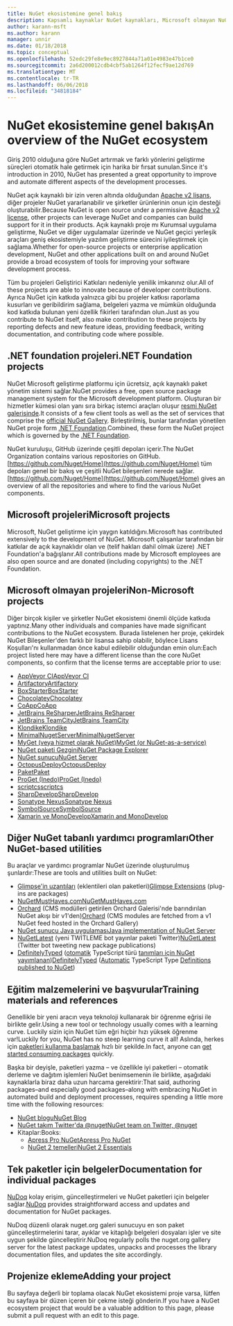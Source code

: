 ```yaml
---
title: NuGet ekosistemine genel bakış
description: Kapsamlı kaynaklar NuGet kaynakları, Microsoft olmayan NuGet projeleri, yardımcı programlar ve eğitim malzemelerinizin de dahil olmak üzere NuGet ekosistemindeki.
author: karann-msft
ms.author: karann
manager: unnir
ms.date: 01/18/2018
ms.topic: conceptual
ms.openlocfilehash: 52edc29fe8e9ec8927844a71a01e4983e47b1ce0
ms.sourcegitcommit: 2a6d200012cdb4cbf5ab1264f12fecf9ae12d769
ms.translationtype: MT
ms.contentlocale: tr-TR
ms.lasthandoff: 06/06/2018
ms.locfileid: "34818184"
---
```

# <a name="an-overview-of-the-nuget-ecosystem"></a><span data-ttu-id="904d0-103">NuGet ekosistemine genel bakış</span><span class="sxs-lookup"><span data-stu-id="904d0-103">An overview of the NuGet ecosystem</span></span>

<span data-ttu-id="904d0-104">Giriş 2010 olduğuna göre NuGet artırmak ve farklı yönlerini geliştirme süreçleri otomatik hale getirmek için harika bir fırsat sunulan.</span><span class="sxs-lookup"><span data-stu-id="904d0-104">Since it's introduction in 2010, NuGet has presented a great opportunity to improve and automate different aspects of the development processes.</span></span>

<span data-ttu-id="904d0-105">NuGet açık kaynaklı bir izin veren altında olduğundan [Apache v2 lisans](http://choosealicense.com/licenses/apache/), diğer projeler NuGet yararlanabilir ve şirketler ürünlerinin onun için desteği oluşturabilir.</span><span class="sxs-lookup"><span data-stu-id="904d0-105">Because NuGet is open source under a permissive [Apache v2 license](http://choosealicense.com/licenses/apache/), other projects can leverage NuGet and companies can build support for it in their products.</span></span> <span data-ttu-id="904d0-106">Açık kaynaklı proje mı Kurumsal uygulama geliştirme, NuGet ve diğer uygulamalar üzerinde ve NuGet geçici yerleşik araçları geniş ekosistemiyle yazılım geliştirme sürecini iyileştirmek için sağlama.</span><span class="sxs-lookup"><span data-stu-id="904d0-106">Whether for open-source projects or enterprise application development, NuGet and other applications built on and around NuGet provide a broad ecosystem of tools for improving your software development process.</span></span>

<span data-ttu-id="904d0-107">Tüm bu projeleri Geliştirici Katkıları nedeniyle yenilik imkanınız olur.</span><span class="sxs-lookup"><span data-stu-id="904d0-107">All of these projects are able to innovate because of developer contributions.</span></span> <span data-ttu-id="904d0-108">Ayrıca NuGet için katkıda yalnızca gibi bu projeler katkısı raporlama kusurları ve geribildirim sağlama, belgeleri yazma ve mümkün olduğunda kod katkıda bulunan yeni özellik fikirleri tarafından olun.</span><span class="sxs-lookup"><span data-stu-id="904d0-108">Just as you contribute to NuGet itself, also make contribution to these projects by reporting defects and new feature ideas, providing feedback, writing documentation, and contributing code where possible.</span></span>

## <a name="net-foundation-projects"></a><span data-ttu-id="904d0-109">.NET foundation projeleri</span><span class="sxs-lookup"><span data-stu-id="904d0-109">.NET Foundation projects</span></span>

<span data-ttu-id="904d0-110">NuGet Microsoft geliştirme platformu için ücretsiz, açık kaynaklı paket yönetim sistemi sağlar.</span><span class="sxs-lookup"><span data-stu-id="904d0-110">NuGet provides a free, open source package management system for the Microsoft development platform.</span></span> <span data-ttu-id="904d0-111">Oluşturan bir hizmetler kümesi olan yanı sıra birkaç istemci araçları oluşur [resmi NuGet galerisinde](http://www.nuget.org).</span><span class="sxs-lookup"><span data-stu-id="904d0-111">It consists of a few client tools as well as the set of services that comprise the [official NuGet Gallery](http://www.nuget.org).</span></span> <span data-ttu-id="904d0-112">Birleştirilmiş, bunlar tarafından yönetilen NuGet proje form [.NET Foundation](http://www.dotnetfoundation.org/).</span><span class="sxs-lookup"><span data-stu-id="904d0-112">Combined, these form the NuGet project which is governed by the [.NET Foundation](http://www.dotnetfoundation.org/).</span></span>

<span data-ttu-id="904d0-113">NuGet kuruluşu, GitHub üzerinde çeşitli depoları içerir.</span><span class="sxs-lookup"><span data-stu-id="904d0-113">The NuGet Organization contains various repositories on GitHub.</span></span> <span data-ttu-id="904d0-114">[https://github.com/Nuget/Home](https://github.com/Nuget/Home) tüm depoları genel bir bakış ve çeşitli NuGet bileşenleri nerede sağlar.</span><span class="sxs-lookup"><span data-stu-id="904d0-114">[https://github.com/Nuget/Home](https://github.com/Nuget/Home) gives an overview of all the repositories and where to find the various NuGet components.</span></span>

## <a name="microsoft-projects"></a><span data-ttu-id="904d0-115">Microsoft projeleri</span><span class="sxs-lookup"><span data-stu-id="904d0-115">Microsoft projects</span></span>

<span data-ttu-id="904d0-116">Microsoft, NuGet geliştirme için yaygın katıldığını.</span><span class="sxs-lookup"><span data-stu-id="904d0-116">Microsoft has contributed extensively to the development of NuGet.</span></span> <span data-ttu-id="904d0-117">Microsoft çalışanlar tarafından bir katkılar de açık kaynaklıdır olan ve (telif hakları dahil olmak üzere) .NET Foundation'a bağışlanır.</span><span class="sxs-lookup"><span data-stu-id="904d0-117">All contributions made by Microsoft employees are also open source and are donated (including copyrights) to the .NET Foundation.</span></span>

## <a name="non-microsoft-projects"></a><span data-ttu-id="904d0-118">Microsoft olmayan projeleri</span><span class="sxs-lookup"><span data-stu-id="904d0-118">Non-Microsoft projects</span></span>

<span data-ttu-id="904d0-119">Diğer birçok kişiler ve şirketler NuGet ekosistemi önemli ölçüde katkıda yaptınız.</span><span class="sxs-lookup"><span data-stu-id="904d0-119">Many other individuals and companies have made significant contributions to the NuGet ecosystem.</span></span> <span data-ttu-id="904d0-120">Burada listelenen her proje, çekirdek NuGet Bileşenler'den farklı bir lisansa sahip olabilir, böylece Lisans Koşulları'nı kullanmadan önce kabul edilebilir olduğundan emin olun:</span><span class="sxs-lookup"><span data-stu-id="904d0-120">Each project listed here may have a different license than the core NuGet components, so confirm that the license terms are acceptable prior to use:</span></span>

- [<span data-ttu-id="904d0-121">AppVeyor CI</span><span class="sxs-lookup"><span data-stu-id="904d0-121">AppVeyor CI</span></span>](https://www.appveyor.com/)
- [<span data-ttu-id="904d0-122">Artifactory</span><span class="sxs-lookup"><span data-stu-id="904d0-122">Artifactory</span></span>](https://www.jfrog.com/artifactory/)
- [<span data-ttu-id="904d0-123">BoxStarter</span><span class="sxs-lookup"><span data-stu-id="904d0-123">BoxStarter</span></span>](http://boxstarter.org/)
- [<span data-ttu-id="904d0-124">Chocolatey</span><span class="sxs-lookup"><span data-stu-id="904d0-124">Chocolatey</span></span>](https://chocolatey.org/)
- [<span data-ttu-id="904d0-125">CoApp</span><span class="sxs-lookup"><span data-stu-id="904d0-125">CoApp</span></span>](http://coapp.org/)
- [<span data-ttu-id="904d0-126">JetBrains ReSharper</span><span class="sxs-lookup"><span data-stu-id="904d0-126">JetBrains ReSharper</span></span>](https://resharper-plugins.jetbrains.com/)
- [<span data-ttu-id="904d0-127">JetBrains TeamCity</span><span class="sxs-lookup"><span data-stu-id="904d0-127">JetBrains TeamCity</span></span>](https://www.jetbrains.com/teamcity/)
- [<span data-ttu-id="904d0-128">Klondike</span><span class="sxs-lookup"><span data-stu-id="904d0-128">Klondike</span></span>](https://github.com/themotleyfool/Klondike)
- [<span data-ttu-id="904d0-129">MinimalNugetServer</span><span class="sxs-lookup"><span data-stu-id="904d0-129">MinimalNugetServer</span></span>](https://github.com/TanukiSharp/MinimalNugetServer)
- [<span data-ttu-id="904d0-130">MyGet (veya hizmet olarak NuGet)</span><span class="sxs-lookup"><span data-stu-id="904d0-130">MyGet (or NuGet-as-a-service)</span></span>](http://www.myget.org/)
- [<span data-ttu-id="904d0-131">NuGet paketi Gezgini</span><span class="sxs-lookup"><span data-stu-id="904d0-131">NuGet Package Explorer</span></span>](https://github.com/NuGetPackageExplorer/NuGetPackageExplorer)
- [<span data-ttu-id="904d0-132">NuGet sunucu</span><span class="sxs-lookup"><span data-stu-id="904d0-132">NuGet Server</span></span>](http://nugetserver.net/)
- [<span data-ttu-id="904d0-133">OctopusDeploy</span><span class="sxs-lookup"><span data-stu-id="904d0-133">OctopusDeploy</span></span>](https://octopus.com/)
- [<span data-ttu-id="904d0-134">Paket</span><span class="sxs-lookup"><span data-stu-id="904d0-134">Paket</span></span>](https://fsprojects.github.io/Paket/)
- [<span data-ttu-id="904d0-135">ProGet (Inedo)</span><span class="sxs-lookup"><span data-stu-id="904d0-135">ProGet (Inedo)</span></span>](http://inedo.com/proget)
- [<span data-ttu-id="904d0-136">scriptcs</span><span class="sxs-lookup"><span data-stu-id="904d0-136">scriptcs</span></span>](http://scriptcs.net/)
- [<span data-ttu-id="904d0-137">SharpDevelop</span><span class="sxs-lookup"><span data-stu-id="904d0-137">SharpDevelop</span></span>](http://community.sharpdevelop.net/blogs/mattward/archive/2011/01/23/NuGetSupportInSharpDevelop.aspx)
- [<span data-ttu-id="904d0-138">Sonatype Nexus</span><span class="sxs-lookup"><span data-stu-id="904d0-138">Sonatype Nexus</span></span>](http://www.sonatype.com/nexus-repository-sonatype)
- [<span data-ttu-id="904d0-139">SymbolSource</span><span class="sxs-lookup"><span data-stu-id="904d0-139">SymbolSource</span></span>](http://www.symbolsource.org/Public)
- [<span data-ttu-id="904d0-140">Xamarin ve MonoDevelop</span><span class="sxs-lookup"><span data-stu-id="904d0-140">Xamarin and MonoDevelop</span></span>](https://github.com/mrward/monodevelop-nuget-addin)

## <a name="other-nuget-based-utilities"></a><span data-ttu-id="904d0-141">Diğer NuGet tabanlı yardımcı programları</span><span class="sxs-lookup"><span data-stu-id="904d0-141">Other NuGet-based utilities</span></span>

<span data-ttu-id="904d0-142">Bu araçlar ve yardımcı programlar NuGet üzerinde oluşturulmuş şunlardır:</span><span class="sxs-lookup"><span data-stu-id="904d0-142">These are tools and utilities built on NuGet:</span></span>

- <span data-ttu-id="904d0-143">[Glimpse'in uzantıları](http://getglimpse.com/Packages) (eklentileri olan paketleri)</span><span class="sxs-lookup"><span data-stu-id="904d0-143">[Glimpse Extensions](http://getglimpse.com/Packages) (plug-ins are packages)</span></span>
- [<span data-ttu-id="904d0-144">NuGetMustHaves.com</span><span class="sxs-lookup"><span data-stu-id="904d0-144">NuGetMustHaves.com</span></span>](http://nugetmusthaves.com/)
- <span data-ttu-id="904d0-145">[Orchard](http://www.orchardproject.net/) (CMS modülleri getirilen Orchard Galerisi'nde barındırılan NuGet akışı bir v1'den)</span><span class="sxs-lookup"><span data-stu-id="904d0-145">[Orchard](http://www.orchardproject.net/) (CMS modules are fetched from a v1 NuGet feed hosted in the Orchard Gallery)</span></span>
- [<span data-ttu-id="904d0-146">NuGet sunucu Java uygulaması</span><span class="sxs-lookup"><span data-stu-id="904d0-146">Java implementation of NuGet Server</span></span>](http://jonnyzzz.com/blog/2012/03/07/nuget-server-in-pure-java/)
- <span data-ttu-id="904d0-147">[NuGetLatest](https://twitter.com/NuGetLatest) (yeni TWİTLEME bot yayınlar paketi Twitter)</span><span class="sxs-lookup"><span data-stu-id="904d0-147">[NuGetLatest](https://twitter.com/NuGetLatest) (Twitter bot tweeting new package publications)</span></span>
- <span data-ttu-id="904d0-148">[DefinitelyTyped](http://definitelytyped.org/) ([otomatik](https://github.com/DefinitelyTyped/NugetAutomation/) TypeScript türü [tanımları için NuGet yayımlanan](http://www.nuget.org/packages?q=DefinitelyTyped))</span><span class="sxs-lookup"><span data-stu-id="904d0-148">[DefinitelyTyped](http://definitelytyped.org/) ([Automatic](https://github.com/DefinitelyTyped/NugetAutomation/) TypeScript Type [Definitions published to NuGet](http://www.nuget.org/packages?q=DefinitelyTyped))</span></span>

## <a name="training-materials-and-references"></a><span data-ttu-id="904d0-149">Eğitim malzemelerini ve başvurular</span><span class="sxs-lookup"><span data-stu-id="904d0-149">Training materials and references</span></span>

<span data-ttu-id="904d0-150">Genellikle bir yeni aracın veya teknoloji kullanarak bir öğrenme eğrisi ile birlikte gelir.</span><span class="sxs-lookup"><span data-stu-id="904d0-150">Using a new tool or technology usually comes with a learning curve.</span></span> <span data-ttu-id="904d0-151">Luckily sizin için NuGet tüm eğri hiçbir hızı yüksek öğrenme var!</span><span class="sxs-lookup"><span data-stu-id="904d0-151">Luckily for you, NuGet has no steep learning curve it all!</span></span> <span data-ttu-id="904d0-152">Aslında, herkes için [paketleri kullanma başlamak](../quickstart/use-a-package.md) hızlı bir şekilde.</span><span class="sxs-lookup"><span data-stu-id="904d0-152">In fact, anyone can [get started consuming packages](../quickstart/use-a-package.md) quickly.</span></span>

<span data-ttu-id="904d0-153">Başka bir deyişle, paketleri yazma – ve özellikle iyi paketleri – otomatik derleme ve dağıtım işlemleri NuGet benimsemenin ile birlikte, aşağıdaki kaynaklarla biraz daha uzun harcama gerektirir:</span><span class="sxs-lookup"><span data-stu-id="904d0-153">That said, authoring packages–and especially good packages–along with  embracing NuGet in automated build and deployment processes, requires spending a little more time with the following resources:</span></span>

- [<span data-ttu-id="904d0-154">NuGet blogu</span><span class="sxs-lookup"><span data-stu-id="904d0-154">NuGet Blog</span></span>](http://blog.nuget.org/)
- [<span data-ttu-id="904d0-155">NuGet takım Twitter'da @nuget</span><span class="sxs-lookup"><span data-stu-id="904d0-155">NuGet team on Twitter, @nuget</span></span>](http://twitter.com/nuget)
- <span data-ttu-id="904d0-156">Kitaplar:</span><span class="sxs-lookup"><span data-stu-id="904d0-156">Books:</span></span>
  - [<span data-ttu-id="904d0-157">Apress Pro NuGet</span><span class="sxs-lookup"><span data-stu-id="904d0-157">Apress Pro NuGet</span></span>](http://bit.ly/ProNuGet)
  - [<span data-ttu-id="904d0-158">NuGet 2 temelleri</span><span class="sxs-lookup"><span data-stu-id="904d0-158">NuGet 2 Essentials</span></span>](http://www.amazon.com/NuGet-2-Essentials-Damir-Arh-ebook/dp/B00GTQD5M4)

## <a name="documentation-for-individual-packages"></a><span data-ttu-id="904d0-159">Tek paketler için belgeler</span><span class="sxs-lookup"><span data-stu-id="904d0-159">Documentation for individual packages</span></span>

<span data-ttu-id="904d0-160">[NuDoq](http://nudoq.org) kolay erişim, güncelleştirmeleri ve NuGet paketleri için belgeler sağlar.</span><span class="sxs-lookup"><span data-stu-id="904d0-160">[NuDoq](http://nudoq.org) provides straightforward access and updates and documentation for NuGet packages.</span></span>

<span data-ttu-id="904d0-161">NuDoq düzenli olarak nuget.org galeri sunucuyu en son paket güncelleştirmelerini tarar, ayıklar ve kitaplığı belgeleri dosyaları işler ve site uygun şekilde güncelleştirir.</span><span class="sxs-lookup"><span data-stu-id="904d0-161">NuDoq regularly polls the nuget.org gallery server for the latest package updates, unpacks and processes the library documentation files, and updates the site accordingly.</span></span>

## <a name="adding-your-project"></a><span data-ttu-id="904d0-162">Projenize ekleme</span><span class="sxs-lookup"><span data-stu-id="904d0-162">Adding your project</span></span>

<span data-ttu-id="904d0-163">Bu sayfaya değerli bir toplama olacak NuGet ekosistemi proje varsa, lütfen bu sayfaya bir düzen içeren bir çekme isteği gönderin.</span><span class="sxs-lookup"><span data-stu-id="904d0-163">If you have a NuGet ecosystem project that would be a valuable addition to this page, please  submit a pull request with an edit to this page.</span></span>
